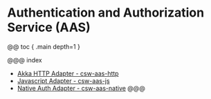 # Authentication and Authorization Service (AAS)

@@ toc { .main depth=1 }

@@@ index
 - [Akka HTTP Adapter - csw-aas-http](aas/csw-aas-http.md)
 - [Javascript Adapter - csw-aas-js](aas/csw-aas-js.md)
 - [Native Auth Adapter - csw-aas-native](aas/csw-aas-native.md)
@@@
